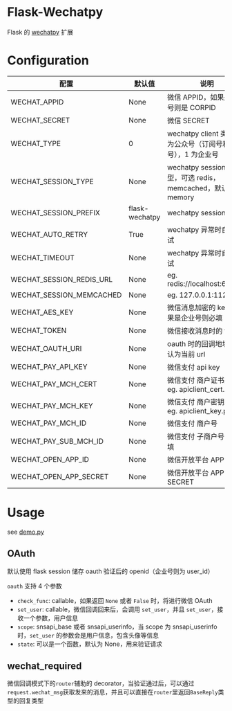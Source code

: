 # Flask-Wechatpy

Flask 的 [wechatpy](http://wechatpy.readthedocs.org) 扩展


# Configuration

配置 | 默认值 | 说明
------------ | ------------- | ------------
WECHAT_APPID | None | 微信 APPID，如果是企业号则是 CORPID
WECHAT_SECRET | None | 微信 SECRET
WECHAT_TYPE | 0 | wechatpy client 类型，0 为公众号（订阅号和服务号），1 为企业号
WECHAT_SESSION_TYPE | None | wechatpy session 类型，可选 redis，memcached，默认为 memory
WECHAT_SESSION_PREFIX | flask-wechatpy | wechatpy session prefix
WECHAT_AUTO_RETRY | True | wechatpy 异常时自动重试
WECHAT_TIMEOUT | None | wechatpy 异常时自动重试
WECHAT_SESSION_REDIS_URL | None | eg. redis://localhost:6379/0
WECHAT_SESSION_MEMCACHED | None | eg. 127.0.0.1:11211
WECHAT_AES_KEY | None | 微信消息加密的 key，如果是企业号则必填
WECHAT_TOKEN | None | 微信接收消息时的 token
WECHAT_OAUTH_URI | None | oauth 时的回调地址，默认为当前 url
WECHAT_PAY_API_KEY | None | 微信支付 api key
WECHAT_PAY_MCH_CERT | None | 微信支付 商户证书路径 eg. apiclient_cert.pem
WECHAT_PAY_MCH_KEY | None | 微信支付 商户密钥路径 eg. apiclient_key.pem
WECHAT_PAY_MCH_ID | None | 微信支付 商户号
WECHAT_PAY_SUB_MCH_ID | None | 微信支付 子商户号，非必填
WECHAT_OPEN_APP_ID | None | 微信开放平台 APP ID
WECHAT_OPEN_APP_SECRET | None | 微信开放平台 APP SECRET

# Usage

see [demo.py](demo.py)

## OAuth

默认使用 flask session 储存 oauth 验证后的 openid（企业号则为 user_id）

`oauth` 支持 4 个参数
* `check_func`: callable，如果返回 `None` 或者 `False` 时，将进行微信 OAuth
* `set_user`: callable，微信回调回来后，会调用 `set_user`，并且 `set_user`，接收一个参数，用户信息
* `scope`: snsapi_base 或者 snsapi_userinfo，当 scope 为 snsapi_userinfo 时，`set_user` 的参数会是用户信息，包含头像等信息
* `state`: 可以是一个函数，默认为 None，用来验证请求

## wechat_required

微信回调模式下的`router`辅助的 decorator，当验证通过后，可以通过`request.wechat_msg`获取发来的消息，并且可以直接在`router`里返回`BaseReply`类型的回复类型
